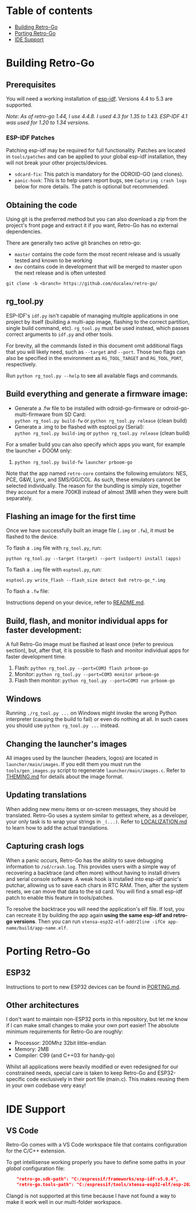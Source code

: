 # Table of contents
- [Building Retro-Go](#prerequisites)
- [Porting Retro-Go](#porting-retro-go)
- [IDE Support](#ide-support)


# Building Retro-Go

## Prerequisites
You will need a working installation of [esp-idf](https://docs.espressif.com/projects/esp-idf/en/release-v4.4/esp32/get-started/index.html#get-started-get-prerequisites). Versions 4.4 to 5.3 are supported.

_Note: As of retro-go 1.44, I use 4.4.8. I used 4.3 for 1.35 to 1.43. ESP-IDF 4.1 was used for 1.20 to 1.34 versions._

### ESP-IDF Patches
Patching esp-idf may be required for full functionality. Patches are located in `tools/patches` and can be applied to your global esp-idf installation, they will not break your other projects/devices.
- `sdcard-fix`: This patch is mandatory for the ODROID-GO (and clones).
- `panic-hook`: This is to help users report bugs, see `Capturing crash logs` below for more details. The patch is optional but recommended.


## Obtaining the code

Using git is the preferred method but you can also download a zip from the project's front page and extract it if you want, Retro-Go has no external dependencies.

There are generally two active git branches on retro-go:
- `master` contains the code form the most recent release and is usually tested and known to be working
- `dev` contains code in development that will be merged to master upon the next release and is often untested

`git clone -b <branch> https://github.com/ducalex/retro-go/`


## rg_tool.py
ESP-IDF's `idf.py` isn't capable of managing multiple applications in one project by itself (building a multi-app image, flashing to the correct partition, single build command, etc). `rg_tool.py` must be used instead, which passes correct arguments to `idf.py` and other tools.

For brevity, all the commands listed in this document omit additional flags that you will likely need, such as `--target` and `--port`. Those two flags can also be specified in the environment as `RG_TOOL_TARGET` and `RG_TOOL_PORT`, respectively.

Run `python rg_tool.py --help` to see all available flags and commands.


## Build everything and generate a firmware image:
- Generate a .fw file to be installed with odroid-go-firmware or odroid-go-multi-firmware from SD Card:\
    `python rg_tool.py build-fw` or `python rg_tool.py release` (clean build)
- Generate a .img to be flashed with esptool.py (Serial):\
    `python rg_tool.py build-img` or `python rg_tool.py release` (clean build)

For a smaller build you can also specify which apps you want, for example the launcher + DOOM only:
1. `python rg_tool.py build-fw launcher prboom-go`

Note that the app named `retro-core` contains the following emulators: NES, PCE, G&W, Lynx, and SMS/GG/COL. As such, these emulators cannot be selected individually. The reason for the bundling is simply size, together they account for a mere 700KB instead of almost 3MB when they were built separately.


## Flashing an image for the first time
Once we have successfully built an image file (`.img` or `.fw`), it must be flashed to the device.

To flash a `.img` file with `rg_tool.py`, run:
```
python rg_tool.py --target (target) --port (usbport) install (apps)
```

To flash a `.img` file with `esptool.py`, run:
```
esptool.py write_flash --flash_size detect 0x0 retro-go_*.img
```

To flash a `.fw` file:

Instructions depend on your device, refer to [README.md](README.md#installation).


## Build, flash, and monitor individual apps for faster development:
A full Retro-Go image must be flashed at least once (refer to previous section), but, after that, it is possible to flash and monitor individual apps for faster development time.

1. Flash: `python rg_tool.py --port=COM3 flash prboom-go`
2. Monitor: `python rg_tool.py --port=COM3 monitor prboom-go`
3. Flash then monitor: `python rg_tool.py --port=COM3 run prboom-go`


## Windows
Running `./rg_tool.py ...` on Windows might invoke the wrong Python interpreter (causing the build to fail)
or even do nothing at all. In such cases you should use `python rg_tool.py ...` instead.


## Changing the launcher's images
All images used by the launcher (headers, logos) are located in `launcher/main/images`. If you edit them you must run the `tools/gen_images.py` script to regenerate `launcher/main/images.c`. Refer to [THEMING.md](THEMING.md) for details about the image format.


## Updating translations
When adding new menu items or on-screen messages, they should be translated. Retro-Go uses a system similar to gettext where, as a developer, your only task is to wrap your strings in `_(...)`. Refer to [LOCALIZATION.md](LOCALIZATION.md) to learn how to add the actual translations.


## Capturing crash logs
When a panic occurs, Retro-Go has the ability to save debugging information to `/sd/crash.log`. This provides users with a simple way of recovering a backtrace (and often more) without having to install drivers and serial console software. A weak hook is installed into esp-idf panic's putchar, allowing us to save each chars in RTC RAM. Then, after the system resets, we can move that data to the sd card. You will find a small esp-idf patch to enable this feature in tools/patches.

To resolve the backtrace you will need the application's elf file. If lost, you can recreate it by building the app again **using the same esp-idf and retro-go versions**. Then you can run `xtensa-esp32-elf-addr2line -ifCe app-name/build/app-name.elf`.



# Porting Retro-Go

## ESP32
Instructions to port to new ESP32 devices can be found in [PORTING.md](PORTING.md).

## Other architectures
I don't want to maintain non-ESP32 ports in this repository, but let me know if I can make small changes to make your own port easier! The absolute minimum requirements for Retro-Go are roughly:
- Processor: 200Mhz 32bit little-endian
- Memory: 2MB
- Compiler: C99 (and C++03 for handy-go)

Whilst all applications were heavily modified or even redesigned for our constrained needs, special care is taken to keep
Retro-Go and ESP32-specific code exclusively in their port file (main.c). This makes reusing them in your own codebase very easy!



# IDE Support

## VS Code
Retro-Go comes with a VS Code workspace file that contains configuration for the C/C++ extension.

To get intellisense working properly you have to define some paths in your *global* configuration file:

````json
    "retro-go.sdk-path": "C:/espressif/frameworks/esp-idf-v5.0.4",
    "retro-go.tools-path": "C:/espressif/tools/xtensa-esp32-elf/esp-2021r2-patch3-8.4.0/xtensa-esp32-elf",
````

Clangd is not supported at this time because I have not found a way to make it work well in our multi-folder workspace.
